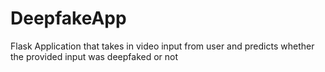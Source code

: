 # DeepfakeApp
Flask Application that takes in video input from user and predicts whether the provided input was deepfaked or not
